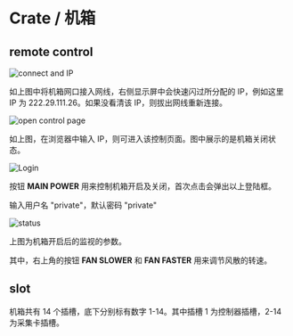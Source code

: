 <!-- Crate.md --- 
;; 
;; Description: 
;; Author: Hongyi Wu(吴鸿毅)
;; Email: wuhongyi@qq.com 
;; Created: 六 11月  3 19:50:39 2018 (+0800)
;; Last-Updated: 六 11月  3 20:09:30 2018 (+0800)
;;           By: Hongyi Wu(吴鸿毅)
;;     Update #: 1
;; URL: http://wuhongyi.cn -->

# Crate / 机箱

<!-- toc -->

## remote control

![connect and IP](/img/cratenet0.png)

如上图中将机箱网口接入网线，右侧显示屏中会快速闪过所分配的 IP，例如这里 IP 为 222.29.111.26。如果没看清该 IP，则拔出网线重新连接。

![open control page](/img/cratenet1.png)

如上图，在浏览器中输入 IP，则可进入该控制页面。图中展示的是机箱关闭状态。

![Login](/img/cratenet2.png)

按钮 **MAIN POWER** 用来控制机箱开启及关闭，首次点击会弹出以上登陆框。

输入用户名 "private"，默认密码 "private"

![status](/img/cratenet3.png)

上图为机箱开启后的监视的参数。

其中，右上角的按钮 **FAN SLOWER** 和 **FAN FASTER** 用来调节风散的转速。


## slot

机箱共有 14 个插槽，底下分别标有数字 1-14。其中插槽 1 为控制器插槽，2-14 为采集卡插槽。


<!-- Crate.md ends here -->

